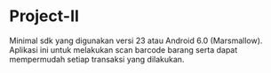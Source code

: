 # Project-II

Minimal sdk yang digunakan versi 23 atau Android 6.0 (Marsmallow). </br>
Aplikasi ini untuk melakukan scan barcode barang serta dapat mempermudah setiap transaksi yang dilakukan. </br>
